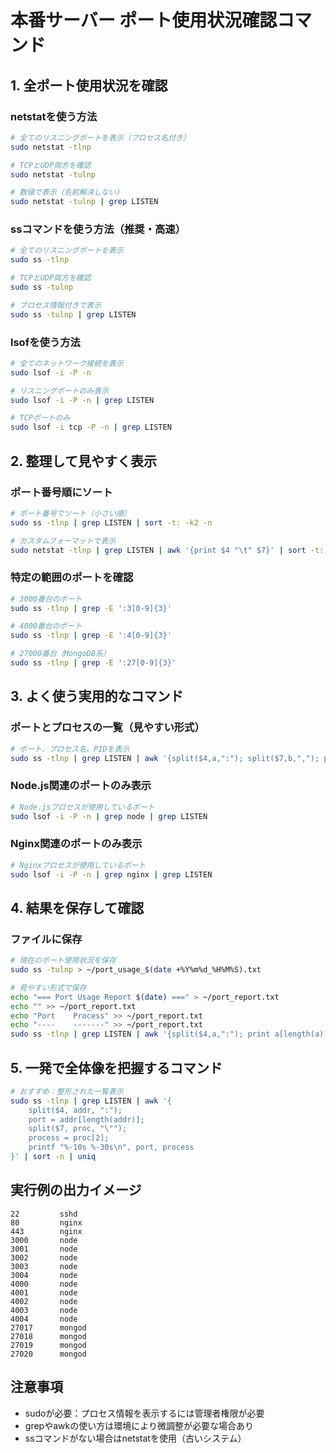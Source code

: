 # 本番サーバー ポート使用状況確認コマンド

## 1. 全ポート使用状況を確認

### netstatを使う方法
```bash
# 全てのリスニングポートを表示（プロセス名付き）
sudo netstat -tlnp

# TCPとUDP両方を確認
sudo netstat -tulnp

# 数値で表示（名前解決しない）
sudo netstat -tulnp | grep LISTEN
```

### ssコマンドを使う方法（推奨・高速）
```bash
# 全てのリスニングポートを表示
sudo ss -tlnp

# TCPとUDP両方を確認
sudo ss -tulnp

# プロセス情報付きで表示
sudo ss -tulnp | grep LISTEN
```

### lsofを使う方法
```bash
# 全てのネットワーク接続を表示
sudo lsof -i -P -n

# リスニングポートのみ表示
sudo lsof -i -P -n | grep LISTEN

# TCPポートのみ
sudo lsof -i tcp -P -n | grep LISTEN
```

## 2. 整理して見やすく表示

### ポート番号順にソート
```bash
# ポート番号でソート（小さい順）
sudo ss -tlnp | grep LISTEN | sort -t: -k2 -n

# カスタムフォーマットで表示
sudo netstat -tlnp | grep LISTEN | awk '{print $4 "\t" $7}' | sort -t: -k2 -n
```

### 特定の範囲のポートを確認
```bash
# 3000番台のポート
sudo ss -tlnp | grep -E ':3[0-9]{3}'

# 4000番台のポート
sudo ss -tlnp | grep -E ':4[0-9]{3}'

# 27000番台（MongoDB系）
sudo ss -tlnp | grep -E ':27[0-9]{3}'
```

## 3. よく使う実用的なコマンド

### ポートとプロセスの一覧（見やすい形式）
```bash
# ポート、プロセス名、PIDを表示
sudo ss -tlnp | grep LISTEN | awk '{split($4,a,":"); split($7,b,","); print a[length(a)] "\t" b[2]}' | sort -n | column -t
```

### Node.js関連のポートのみ表示
```bash
# Node.jsプロセスが使用しているポート
sudo lsof -i -P -n | grep node | grep LISTEN
```

### Nginx関連のポートのみ表示
```bash
# Nginxプロセスが使用しているポート
sudo lsof -i -P -n | grep nginx | grep LISTEN
```

## 4. 結果を保存して確認

### ファイルに保存
```bash
# 現在のポート使用状況を保存
sudo ss -tulnp > ~/port_usage_$(date +%Y%m%d_%H%M%S).txt

# 見やすい形式で保存
echo "=== Port Usage Report $(date) ===" > ~/port_report.txt
echo "" >> ~/port_report.txt
echo "Port    Process" >> ~/port_report.txt
echo "----    -------" >> ~/port_report.txt
sudo ss -tlnp | grep LISTEN | awk '{split($4,a,":"); print a[length(a)] "\t" $7}' | sort -n >> ~/port_report.txt
```

## 5. 一発で全体像を把握するコマンド

```bash
# おすすめ：整形された一覧表示
sudo ss -tlnp | grep LISTEN | awk '{
    split($4, addr, ":");
    port = addr[length(addr)];
    split($7, proc, "\"");
    process = proc[2];
    printf "%-10s %-30s\n", port, process
}' | sort -n | uniq
```

## 実行例の出力イメージ
```
22         sshd
80         nginx
443        nginx
3000       node
3001       node
3002       node
3003       node
3004       node
4000       node
4001       node
4002       node
4003       node
4004       node
27017      mongod
27018      mongod
27019      mongod
27020      mongod
```

## 注意事項
- sudoが必要：プロセス情報を表示するには管理者権限が必要
- grepやawkの使い方は環境により微調整が必要な場合あり
- ssコマンドがない場合はnetstatを使用（古いシステム）